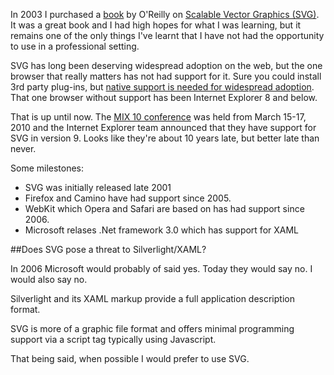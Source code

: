 In 2003 I purchased a [book][0] by O'Reilly on [Scalable Vector Graphics (SVG)][1].  It was a great book and I had high hopes for what I was learning, but it remains one of the only things I've learnt that I have not had the opportunity to use in a professional setting.

SVG has long been deserving widespread adoption on the web, but the one browser that really matters has not had support for it.  Sure you could install 3rd party plug-ins, but [native support is needed for widespread adoption][2].  That one browser without support has been Internet Explorer 8 and below.

That is up until now.  The [MIX 10 conference][3] was held from March 15-17, 2010 and the Internet Explorer team announced that they have support for SVG in version 9.  Looks like they're about 10 years late, but better late than never.  

Some milestones:

- SVG was initially released late 2001
- Firefox and Camino have had support since 2005.
- WebKit which Opera and Safari are based on has had support since 2006.
- Microsoft relases .Net framework 3.0 which has support for XAML

##Does SVG pose a threat to Silverlight/XAML?

In 2006 Microsoft would probably of said yes.  Today they would say no.  I would also say no.

Silverlight and its XAML markup provide a full application description format.

SVG is more of a graphic file format and offers minimal programming support via a script tag typically using Javascript.  

That being said, when possible I would prefer to use SVG.

[0]: http://oreilly.com/catalog/9780596002237
[1]: http://www.w3.org/TR/SVG/
[2]: http://www.brianbondy.com/blog/id/17/the-trouble-with-internet-explorer
[3]: http://live.visitmix.com/
